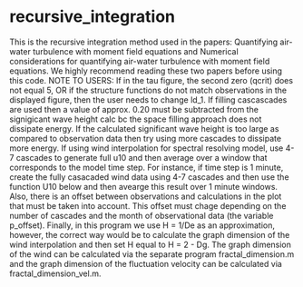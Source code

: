# recursive_integration

This is the recursive integration method used in the papers: Quantifying air-water turbulence with moment field equations and Numerical considerations for quantifying air-water turbulence with moment field equations. We highly recommend reading these two papers before using this code. NOTE TO USERS: If in the tau figure, the second zero (qcrit) does not equal 5, OR if the structure functions do not match observations in the displayed figure, then the user needs to change ld_1. If filling cascascades are used then a value of approx. 0.20 must be subtracted from the signigicant wave height calc bc the space filling approach does not dissipate energy. If the calculated significant wave height is too large as compared to observation data then try using more cascades to dissipate more energy. If using wind interpolation for spectral resolving model, use 4-7 cascades to generate full u10 and then average over a window that corresponds to the model time step. For instance, if time step is 1 minute, create the fully casacaded wind data using 4-7 cascades and then use the function U10 below and then avearge this result over 1 minute windows. Also, there is an offset between observations and calculations in the plot that must be taken into account. This offset must chage depending on the number of cascades and the month of observational data (the variable p_offset). Finally, in this program we use H = 1/De as an approximation, however, the correct way would be to calculate the graph dimension of the wind interpolation and then set H equal to H = 2 - Dg. The graph dimension of the wind can be calculated via the separate program fractal_dimension.m and the graph dimension of the fluctuation velocity can be calculated via fractal_dimension_vel.m.
